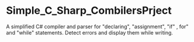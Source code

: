 # Simple_C_Sharp_CombilersPrject
A simplified C# compiler and parser for "declaring", "assignment", "if" , for" and "while" statements.
Detect errors and display them while writing.
